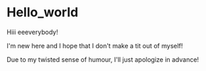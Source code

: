 # Hello_world
Hiii eeeverybody!

I'm new here and I hope that I don't make a tit out of myself!

Due to my twisted sense of humour, I'll just apologize in advance!
